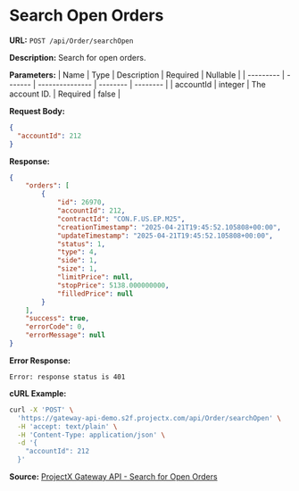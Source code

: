# Search Open Orders

**URL:** `POST /api/Order/searchOpen`

**Description:** Search for open orders.

**Parameters:**
| Name      | Type    | Description     | Required | Nullable |
| --------- | ------- | --------------- | -------- | -------- |
| accountId | integer | The account ID. | Required | false    |

**Request Body:**
```json
{
  "accountId": 212
}
```

**Response:**
```json
{
    "orders": [
        {
            "id": 26970,
            "accountId": 212,
            "contractId": "CON.F.US.EP.M25",
            "creationTimestamp": "2025-04-21T19:45:52.105808+00:00",
            "updateTimestamp": "2025-04-21T19:45:52.105808+00:00",
            "status": 1,
            "type": 4,
            "side": 1,
            "size": 1,
            "limitPrice": null,
            "stopPrice": 5138.000000000,
            "filledPrice": null
        }
    ],
    "success": true,
    "errorCode": 0,
    "errorMessage": null
}
```

**Error Response:**
```
Error: response status is 401
```

**cURL Example:**
```bash
curl -X 'POST' \
  'https://gateway-api-demo.s2f.projectx.com/api/Order/searchOpen' \
  -H 'accept: text/plain' \
  -H 'Content-Type: application/json' \
  -d '{
    "accountId": 212
  }'
```

**Source:** [ProjectX Gateway API - Search for Open Orders](https://gateway.docs.projectx.com/docs/api-reference/order/order-search-open)
